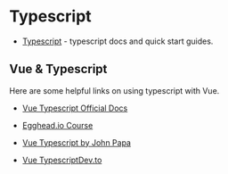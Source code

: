 # Typescript

- [Typescript](http://www.typescriptlang.org/docs/home.html) - typescript docs and quick start guides.

## Vue & Typescript

Here are some helpful links on using typescript with Vue.

- [Vue Typescript Official Docs](https://vuejs.org/v2/guide/typescript.html)

- [Egghead.io Course](https://egghead.io/courses/use-typescript-to-develop-vue-js-web-applications)

- [Vue Typescript by John Papa](https://johnpapa.net/vue-typescript/)

- [Vue TypescriptDev.to](https://dev.to/georgehanson/building-vuejs-applications-with-typescript-1j2n)
